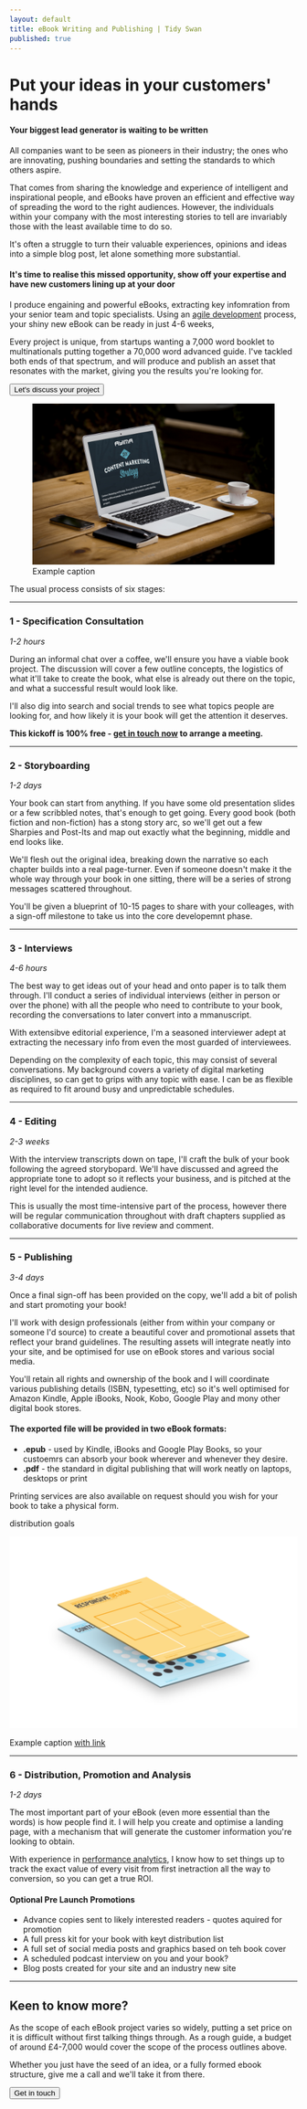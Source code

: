 ```yaml
---
layout: default
title: eBook Writing and Publishing | Tidy Swan
published: true
---
```

# Put your ideas in your customers' hands

#### Your biggest lead generator is waiting to be written

All companies want to be seen as pioneers in their industry; the ones who are innovating, pushing boundaries and setting the standards to which others aspire.

That comes from sharing the knowledge and experience of intelligent and inspirational people, and eBooks have proven an efficient and effective way of spreading the word to the right audiences. However, the individuals within your company with the most interesting stories to tell are invariably those with the least available time to do so.

It's often a struggle to turn their valuable experiences, opinions and ideas into a simple blog post, let alone something more substantial.

#### It's time to realise this missed opportunity, show off your expertise and have new customers lining up at your door

I produce engaining and powerful eBooks, extracting key infomration from your senior team and topic specialists. Using an [agile development](/contracting-cv/) process, your shiny new eBook can be ready in just 4-6 weeks,

Every project is unique, from startups wanting a 7,000 word booklet to multinationals putting together a 70,000 word advanced guide. I've tackled both ends of that spectrum, and will produce and publish an asset that resonates with the market, giving you the results you're looking for.

<a href="/contact"><button class="button">Let's discuss your project</button></a>

<figure>
 <img src="/assets/img/diy-content-marketing-strategy.jpg" alt="">
	<figcaption>Example caption</figcaption>
</figure>

The usual process consists of six stages:

---
### 1 - Specification Consultation
_1-2 hours_

During an informal chat over a coffee, we'll ensure you have a viable book project. The discussion will cover a few outline concepts, the logistics of what it'll take to create the book, what else is already out there on the topic, and what a successful result would look like.

I'll also dig into search and social trends to see what topics people are looking for, and how likely it is your book will get the attention it deserves.

**This kickoff is 100% free - [get in touch now](/contact) to arrange a meeting.**

---
### 2 - Storyboarding
_1-2 days_

Your book can start from anything. If you have some old presentation slides or a few scribbled notes, that's enough to get going. Every good book (both fiction and non-fiction) has a stong story arc, so we'll get out a few Sharpies and Post-Its and map out exactly what the beginning, middle and end looks like.

We'll flesh out the original idea, breaking down the narrative so each chapter builds into a real page-turner. Even if someone doesn't make it the whole way through your book in one sitting, there will be a series of strong messages scattered throughout.

You'll be given a blueprint of 10-15 pages to share with your colleages, with a sign-off milestone to take us into the core developemnt phase.

---
### 3 - Interviews
_4-6 hours_

The best way to get ideas out of your head and onto paper is to talk them through. I'll conduct a series of individual interviews (either in person or over the phone) with all the people who need to contribute to your book, recording the conversations to later convert into a mmanuscript.

With extensibve editorial experience, I'm a seasoned interviewer adept at extracting the necessary info from even the most guarded of interviewees.

Depending on the complexity of each topic, this may consist of several conversations. My background covers a variety of digital marketing disciplines, so can get to grips with any topic with ease. I can be as flexible as required to fit around busy and unpredictable schedules.

---
### 4 - Editing
_2-3 weeks_

With the interview transcripts down on tape, I'll craft the bulk of your book following the agreed storybopard. We'll have discussed and agreed the appropriate tone to adopt so it reflects your business, and is pitched at the right level for the intended audience.

This is usually the most time-intensive part of the process, however there will be regular communication throughout with draft chapters supplied as collaborative documents for live review and comment.

---
### 5 - Publishing
_3-4 days_

Once a final sign-off has been provided on the copy, we'll add a bit of polish and start promoting your book!

I'll work with design professionals (either from within your company or someone I'd source) to create a beautiful cover and promotional assets that reflect your brand guidelines. The resulting assets will integrate neatly into your site, and be optimised for use on eBook stores and various social media.

You'll retain all rights and ownership of the book and I will coordinate various publishing details (ISBN, typesetting, etc) so it's well optimised for Amazon Kindle, Apple iBooks, Nook, Kobo, Google Play and mony other digital book stores.

#### The exported file will be provided in two eBook formats:

- **.epub** - used by Kindle, iBooks and Google Play Books, so your custoemrs can absorb your book wherever and whenever they desire.
- **.pdf** - the standard in digital publishing that will work neatly on laptops, desktops or print

Printing services are also available on request should you wish for your book to take a physical form.

 distribution goals 







![ebooks.png](/assets/img/ebooks.png)
<figcaption>Example caption <a href="#">with link</a></figcaption>

---
### 6 - Distribution, Promotion and Analysis
_1-2 days_

The most important part of your eBook (even more essential than the words) is how people find it. I will help you create and optimise a landing page, with a mechanism that will generate the customer information you're looking to obtain.

With experience in [performance analytics](/consultancy/performance-analytics/), I know how to set things up to track the exact value of every visit from first inetraction all the way to conversion, so you can get a true ROI.

#### Optional Pre Launch Promotions
- Advance copies sent to likely interested readers - quotes aquired for promotion
- A full press kit for your book with keyt distribution list
- A full set of social media posts and graphics based on teh book cover
- A scheduled podcast interview on you and your book?
- Blog posts created for your site and an industry new site

---
## Keen to know more?

As the scope of each eBook project varies so widely, putting a set price on it is difficult without first talking things through. As a rough guide, a budget of around £4-7,000 would cover the scope of the process outlines above.

Whether you just have the seed of an idea, or a fully formed ebook structure, give me a call and we'll take it from there.

<a href="/contact"><button class="button">Get in touch</button></a>
